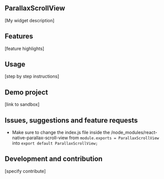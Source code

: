 ## ParallaxScrollView

[My widget description]

## Features

[feature highlights]

## Usage

[step by step instructions]

## Demo project

[link to sandbox]

## Issues, suggestions and feature requests

-   Make sure to change the index.js file inside the /node_modules/react-native-parallax-scroll-view from
    `module.exports = ParallaxScrollView` into `export default ParallaxScrollView;`

## Development and contribution

[specify contribute]
